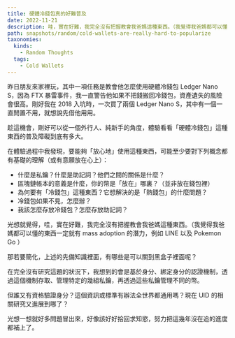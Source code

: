 ```yaml
---
title: 硬體冷錢包真的好難普及
date: 2022-11-21
description: 哇，實在好難，我完全沒有把握教會我爸媽這種東西。（我覺得我爸媽都可以懂的東西一定就有 mass adoption 的潛力，例如 LINE 以及 Pokemon Go ）
path: snapshots/random/cold-wallets-are-really-hard-to-popularize
taxonomies:
  kinds: 
    - Random Thoughts
  tags: 
    - Cold Wallets
---
```


昨日朋友來家裡玩，其中一項任務是教會他怎麼使用硬體冷錢包 Ledger Nano S，因為 FTX 暴雷事件，我一直警告他如果不把錢搬回冷錢包，資產遺失的風險會很高。剛好我在 2018 入坑時，一次買了兩個 Ledger Nano S，其中有一個一直閒置不用，就想說先借他用用。

趁這機會，剛好可以從一個外行人、純新手的角度，體驗看看「硬體冷錢包」這種東西的普及障礙到底有多大。

在體驗過程中我發現，要能夠「放心地」使用這種東西，可能至少要對下列概念都有基礎的理解（或有意願放在心上）：

- 什麼是私鑰？什麼是助記詞？他們之間的關係是什麼？
- 區塊鏈帳本的意義是什麼，你的幣是「放在」哪裏？（並非放在錢包裡）
- 為何要有「冷錢包」這種東西？它想解決的是「熱錢包」的什麼問題？
- 冷錢包如果不見，怎麼辦？
- 我該怎麼存放冷錢包？怎麼存放助記詞？

光想就覺得，哇，實在好難，我完全沒有把握教會我爸媽這種東西。（我覺得我爸媽都可以懂的東西一定就有 mass adoption 的潛力，例如 LINE 以及 Pokemon Go ）

那若要簡化，上述的先備知識裡面，有哪些是可以關到黑盒子裡面呢？

在完全沒有研究這題的狀況下，我想到的會是基於身分、綁定身分的認證機制，透過這個機制存取、管理特定的幾組私鑰，再透過這些私鑰管理不同的幣。

但誰又有資格驗證身分？這個資訊或標準有辦法全世界都通用嗎？現在 UID 的相關研究又進展到哪了？

光想一想就好多問題冒出來，好像該好好拾回求知慾，努力把這幾年沒在追的進度都補上了。